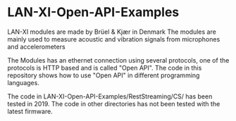 # LAN-XI-Open-API-Examples
LAN-XI modules are made by Brüel & Kjær in Denmark
The modules are mainly used to measure acoustic and vibration signals from microphones and accelerometers

The Modules has an ethernet connection using several protocols, one of the protocols is HTTP based
and is called "Open API".
The code in this repository shows how to use "Open API" in different programming languages.

The code in LAN-XI-Open-API-Examples/RestStreaming/CS/ has been tested in 2019.
The code in other directories has not been tested with the latest firmware.
